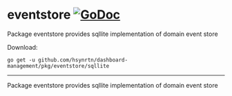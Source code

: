 # eventstore [![GoDoc](https://godoc.org/github.com/hsynrtn/dashboard-management/pkg/eventstore/sqllite?status.svg)](https://godoc.org/github.com/hsynrtn/dashboard-management/pkg/eventstore/sqllite)
Package eventstore provides sqllite implementation of domain event store

Download:
```shell
go get -u github.com/hsynrtn/dashboard-management/pkg/eventstore/sqllite
```

* * *
Package eventstore provides sqllite implementation of domain event store
